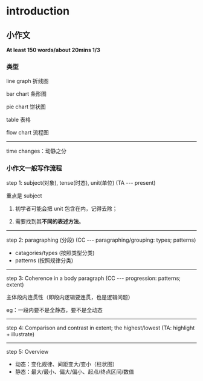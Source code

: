 # introduction

## 小作文

**At least 150 words/about 20mins 1/3**

### 类型

line graph 折线图

bar chart 条形图

pie chart 饼状图

table 表格

flow chart 流程图

---

time changes：动静之分

### 小作文一般写作流程

step 1: subject(对象), tense(时态), unit(单位) (TA --- present)

重点是 subject

1. 初学者可能会把 unit 包含在内，记得去除；

2. 需要找到其**不同的表述方法**。

---

step 2: paragraphing (分段) (CC --- paragraphing/grouping: types; patterns)

- catagories/types (按照类型分类)
- patterns (按照规律分类)

---

step 3: Coherence in a body paragraph (CC --- progression: patterns; extent)

主体段内连贯性（即段内逻辑要连贯，也是逻辑问题）

eg：一段内要不是全静态，要不是全动态

---

step 4: Comparison and contrast in extent; the highest/lowest (TA: highlight + illustrate)

---

step 5: Overview

- 动态：变化规律、间距变大/变小（柱状图）
- 静态：最大/最小、偏大/偏小、起点/终点区间/数值